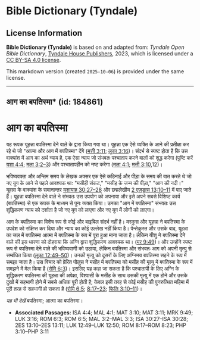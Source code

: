 # Bible Dictionary (Tyndale)

## License Information

**Bible Dictionary (Tyndale)** is based on and adapted from: _Tyndale Open Bible Dictionary_, [Tyndale House Publishers](https://tyndaleopenresources.com/), 2023, which is licensed under a [CC BY-SA 4.0 license](https://creativecommons.org/licenses/by-sa/4.0/legalcode.en).

This markdown version (created `2025-10-06`) is provided under the same license.



--------------------------------

## आग का बपतिस्मा* (id: 184861)

आग का बपतिस्मा
==============

यह रूपक यूहन्ना बपतिस्मा देने वाले के द्वारा किया गया था। यूहन्ना एक ऐसे व्यक्ति के आने की प्रतीक्षा कर रहे थे जो "आत्मा और आग में बपतिस्मा" देंगे ([मत्ती 3:11](https://ref.ly/Matt3:11); [लूका 3:16](https://ref.ly/Luke3:16))। संदर्भ से स्पष्ट होता है कि उस वाक्यांश में आग का अर्थ न्याय है, एक ऐसा न्याय जो संभवतः पश्चाताप करने वालों को शुद्ध करेगा (पुष्टि करें [यशा 4:4](https://ref.ly/Isa4:4); [मला 3:2–3](https://ref.ly/Mal3:2-Mal3:3)) और पश्चातापहीन को नष्ट करेगा ([मला 4:1](https://ref.ly/Mal4:1); [मत्ती 3:10](https://ref.ly/Matt3:10),12\)। 

भविष्यवक्ता और अन्तिम समय के लेखक अक्सर एक ऐसे कठिनाई और पीड़ा के समय की बात करते थे जो नए युग के आने से पहले आवश्यक था: "मसीही संकट," "मसीह के जन्म की पीड़ा," "आग की नदी।" यूहन्ना के वाक्यांश के समानान्तर [यशायाह 30:27–28](https://ref.ly/Isa30:27-Isa30:28) और छद्मलेखीय [2 एज़ड्रास 13:10–11](https://ref.ly/2Esd13:10-2Esd13:11) में पाए जाते हैं। यूहन्ना बपतिस्मा देने वाले ने संभवतः उस उपयोग को अपनाया और इसे अपने सबसे विशिष्ट कार्य (बपतिस्मा) से एक रूपक के माध्यम से पुनः व्यक्त किया। उनका "आग में बपतिस्मा" संभवतः उस शुद्धिकरण न्याय को दर्शाता है जो नए युग को लाएगा और नए युग में लोगों को लाएगा।

आग के बपतिस्मा का विशेष रूप से कोई और बाइबिल संदर्भ नहीं है। मरकुस और यूहन्ना ने बपतिस्मा के उपदेश को संक्षिप्त कर दिया और न्याय का कोई उल्लेख नहीं किया है। पेन्तेकुस्त और उसके बाद, यूहन्ना का जल में बपतिस्मा आत्मा में बपतिस्मा के रूप में पूरा हुआ माना जाता है। लेकिन यीशु ने बपतिस्मा देने वाले की इस धारणा को दोहराया कि अग्नि द्वारा शुद्धिकरण आवश्यक था। ([मर 9:49](https://ref.ly/Mark9:49))। और उन्होंने स्पष्ट रूप से बपतिस्मा देने वाले की भविष्यवाणी को उठाया, लेकिन बपतिस्मा और संभवतः आग को अपनी मृत्यु से सम्बंधित किया ([लूका 12:49–50](https://ref.ly/Luke12:49-Luke12:50))। उनकी मृत्यु को दूसरों के लिए अग्निमय बपतिस्मा सहने के रूप में समझा जाता है। उस विचार को प्रेरित पौलुस ने मसीह में बपतिस्मा को मसीह की मृत्यु में बपतिस्मा के रूप में समझने में मेल किया है ([रोमि 6:3](https://ref.ly/Rom6:3))। इसलिए यह कहा जा सकता है कि पश्चातापी के लिए अग्नि के शुद्धिकरण बपतिस्मा की यूहन्ना की अपेक्षा, विश्वासी के मसीह के साथ उसकी मृत्यु में एक होने और उसके दुखों में सहभागी होने में सबसे अधिक पूरी होती है; केवल इसी तरह से कोई मसीह की पुनरुत्थित महिमा में पूरी तरह से सहभागी हो सकता है ([रोमि 6:5](https://ref.ly/Rom6:5); [8:17–23](https://ref.ly/Rom8:17-Rom8:23); [फिलि 3:10–11](https://ref.ly/Phil3:10-Phil3:11))।

*यह भी देखें* बपतिस्मा; आत्मा का बपतिस्मा।

* **Associated Passages:** ISA 4:4; MAL 4:1; MAT 3:10; MAT 3:11; MRK 9:49; LUK 3:16; ROM 6:3; ROM 6:5; MAL 3:2–MAL 3:3; ISA 30:27–ISA 30:28; 2ES 13:10–2ES 13:11; LUK 12:49–LUK 12:50; ROM 8:17–ROM 8:23; PHP 3:10–PHP 3:11

